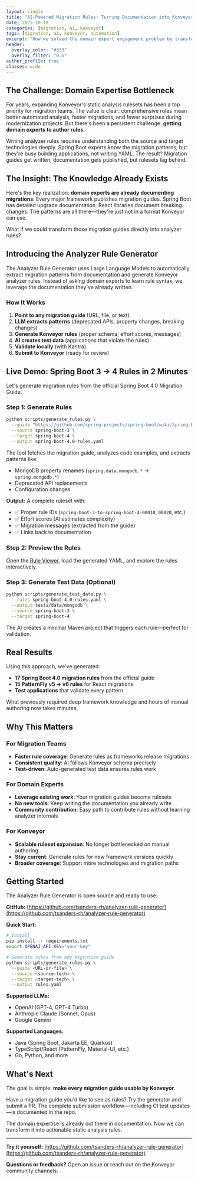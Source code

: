 ```yaml
---
layout: single
title: "AI-Powered Migration Rules: Turning Documentation into Konveyor Rulesets"
date: 2025-10-18
categories: [migration, ai, konveyor]
tags: [migration, ai, konveyor, automation]
excerpt: "How we solved the domain expert engagement problem by transforming migration guides into analyzer rules"
header:
  overlay_color: "#333"
  overlay_filter: "0.5"
author_profile: true
classes: wide
---
```


## The Challenge: Domain Expertise Bottleneck

For years, expanding Konveyor's static analysis rulesets has been a top priority for migration teams. The value is clear: comprehensive rules mean better automated analysis, faster migrations, and fewer surprises during modernization projects. But there's been a persistent challenge: **getting domain experts to author rules**.

Writing analyzer rules requires understanding both the source and target technologies deeply. Spring Boot experts know the migration patterns, but they're busy building applications, not writing YAML. The result? Migration guides get written, documentation gets published, but rulesets lag behind.

## The Insight: The Knowledge Already Exists

Here's the key realization: **domain experts are already documenting migrations**. Every major framework publishes migration guides. Spring Boot has detailed upgrade documentation. React libraries document breaking changes. The patterns are all there—they're just not in a format Konveyor can use.

What if we could transform those migration guides directly into analyzer rules?

## Introducing the Analyzer Rule Generator

The Analyzer Rule Generator uses Large Language Models to automatically extract migration patterns from documentation and generate Konveyor analyzer rules. Instead of asking domain experts to learn rule syntax, we leverage the documentation they've already written.

### How It Works

1. **Point to any migration guide** (URL, file, or text)
2. **LLM extracts patterns** (deprecated APIs, property changes, breaking changes)
3. **Generate Konveyor rules** (proper schema, effort scores, messages)
4. **AI creates test data** (applications that violate the rules)
5. **Validate locally** (with Kantra)
6. **Submit to Konveyor** (ready for review)

## Live Demo: Spring Boot 3 → 4 Rules in 2 Minutes

Let's generate migration rules from the official Spring Boot 4.0 Migration Guide.

### Step 1: Generate Rules

```bash
python scripts/generate_rules.py \
  --guide "https://github.com/spring-projects/spring-boot/wiki/Spring-Boot-4.0-Migration-Guide" \
  --source spring-boot-3 \
  --target spring-boot-4 \
  --output spring-boot-4.0-rules.yaml
```

The tool fetches the migration guide, analyzes code examples, and extracts patterns like:
- MongoDB property renames (`spring.data.mongodb.*` → `spring.mongodb.*`)
- Deprecated API replacements
- Configuration changes

**Output:** A complete ruleset with:
- ✅ Proper rule IDs (`spring-boot-3-to-spring-boot-4-00010`, `00020`, etc.)
- ✅ Effort scores (AI estimates complexity)
- ✅ Migration messages (extracted from the guide)
- ✅ Links back to documentation

### Step 2: Preview the Rules

Open the [Rule Viewer](https://tsanders-rh.github.io/analyzer-rule-generator/rule-viewer.html), load the generated YAML, and explore the rules interactively.

### Step 3: Generate Test Data (Optional)

```bash
python scripts/generate_test_data.py \
  --rules spring-boot-4.0-rules.yaml \
  --output tests/data/mongodb \
  --source spring-boot-3 \
  --target spring-boot-4
```

The AI creates a minimal Maven project that triggers each rule—perfect for validation.

## Real Results

Using this approach, we've generated:
- **17 Spring Boot 4.0 migration rules** from the official guide
- **15 PatternFly v5 → v6 rules** for React migrations
- **Test applications** that validate every pattern

What previously required deep framework knowledge and hours of manual authoring now takes minutes.

## Why This Matters

### For Migration Teams
- **Faster rule coverage**: Generate rules as frameworks release migrations
- **Consistent quality**: AI follows Konveyor schema precisely
- **Test-driven**: Auto-generated test data ensures rules work

### For Domain Experts
- **Leverage existing work**: Your migration guides become rulesets
- **No new tools**: Keep writing the documentation you already write
- **Community contribution**: Easy path to contribute rules without learning analyzer internals

### For Konveyor
- **Scalable ruleset expansion**: No longer bottlenecked on manual authoring
- **Stay current**: Generate rules for new framework versions quickly
- **Broader coverage**: Support more technologies and migration paths

## Getting Started

The Analyzer Rule Generator is open source and ready to use:

**GitHub:** [https://github.com/tsanders-rh/analyzer-rule-generator](https://github.com/tsanders-rh/analyzer-rule-generator)

**Quick Start:**
```bash
# Install
pip install -r requirements.txt
export OPENAI_API_KEY="your-key"

# Generate rules from any migration guide
python scripts/generate_rules.py \
  --guide <URL-or-file> \
  --source <source-tech> \
  --target <target-tech> \
  --output rules.yaml
```

**Supported LLMs:**
- OpenAI (GPT-4, GPT-4 Turbo)
- Anthropic Claude (Sonnet, Opus)
- Google Gemini

**Supported Languages:**
- Java (Spring Boot, Jakarta EE, Quarkus)
- TypeScript/React (PatternFly, Material-UI, etc.)
- Go, Python, and more

## What's Next

The goal is simple: **make every migration guide usable by Konveyor**.

Have a migration guide you'd like to see as rules? Try the generator and submit a PR. The complete submission workflow—including CI test updates—is documented in the repo.

The domain expertise is already out there in documentation. Now we can transform it into actionable static analysis rules.

---

**Try it yourself:** [https://github.com/tsanders-rh/analyzer-rule-generator](https://github.com/tsanders-rh/analyzer-rule-generator)

**Questions or feedback?** Open an issue or reach out on the Konveyor community channels.
